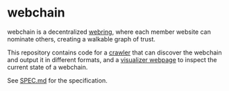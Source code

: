 # webchain

webchain is a decentralized [webring](https://en.wikipedia.org/wiki/Webring),
where each member website can nominate others, creating a walkable graph
of trust.

This repository contains code for a [crawler](crawler) that can discover the webchain
and output it in different formats, and a [visualizer webpage](web) to inspect the
current state of a webchain.

See [SPEC.md](SPEC.md) for the specification.
